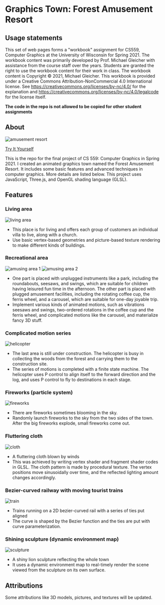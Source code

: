 # Graphics Town: Forest Amusement Resort
## Usage statements
This set of web pages forms a "workbook" assignment for CS559, Computer Graphics at the University of Wisconsin for Spring 2021. The workbook content was primarily developed by Prof. Michael Gleicher with assistance from the course staff over the years. Students are granted the right to use the workbook content for their work in class. The workbook content is Copyright &copy; 2021, Michael Gleicher. This workbook is provided under a Creative Commons Attribution-NonCommercial 4.0 International license. See https://creativecommons.org/licenses/by-nc/4.0/ for the explanation and https://creativecommons.org/licenses/by-nc/4.0/legalcode for the license itself.

**The code in the repo is not allowed to be copied for other student assignments**

## About
![amusement resort](./images/all.png)

[Try It Yourself](https://danielyamchen.github.io/GraphicsTown/for_students/12-grtown.html)

This is the repo for the final project of CS 559: Computer Graphics in Spring 2021. I created an animated graphics town named the Forest Amusement Resort. It includes some basic features and advanced techniques in computer graphics. More details are listed below. This project uses JavaScript, Three.js, and OpenGL shading language (GLSL).

## Features
### Living area
![living area](./images/living_area.png)
- This place is for living and offers each group of customers an individual villa to live, along with a church.
- Use basic vertex-based geometries and picture-based texture rendering to make different kinds of buildings.

### Recreational area
![amusing area 1](./images/amusing_area1.png) ![amusing area 2](./images/amusing_area2.png)
- One part is placed with unplugged instruments like a park, including the roundabouts, seesaws, and swings, which are suitable for children having leisured fun time in the afternoon. The other part is placed with plugged amusement facilities, including the rotating coffee cup, the ferris wheel, and a carousel, which are suitable for one-day joyable trip.
- Implement various kinds of animated motions, such as vibrations seesaws and swings, two-ordered rotations in the coffee cup and the ferris wheel, and complicated motions like the carousel, and materialize fancy 3D stuff. 

### Complicated motion series
![helicopter](./images/helicopter.png)
- The last area is still under construction. The helicopter is busy in collecting the woods from the forest and carrying them to the construction site.
- The series of motions is completed with a finite state machine. The helicopter uses P control to align itself to the forward direction and the log, and uses P control to fly to destinations in each stage.

### Fireworks (particle system)
![fireworks](./images/fireworks.png)
- There are fireworks sometimes blooming in the sky.
- Randomly launch fireworks to the sky from the two sides of the town. After the big fireworks explode, small fireworks come out.

### Fluttering cloth
![cloth](./images/cloth.png)
- A fluttering cloth blown by winds
- This was achieved by writing vertex shader and fragment shader codes in GLSL. The cloth pattern is made by procedural texture. The vertex positions move sinusoidally over time, and the reflected lighting amount changes accordingly.

### Bezier-curved railway with moving tourist trains
![train](./images/train.png)
- Trains running on a 2D bezier-curved rail with a series of ties put aligned
- The curve is shaped by the Bezier function and the ties are put with curve parameterization.

### Shining sculpture (dynamic environment map)
![sculpture](./images/sculpture.png)
- A shiny lion sculpture reflecting the whole town
- It uses a dynamic environment map to real-timely render the scene viewed from the sculpture on its own surface.



## Attributions
Some attributions like 3D models, pictures, and textures will be updated.